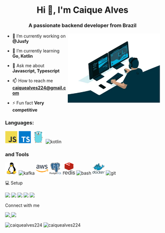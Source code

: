 <h1 align="center">Hi 👋, I'm Caique Alves</h1>
<h3 align="center">A passionate backend developer from Brazil</h3>
<img src="./qgQUggAC3Pfv687qPC.webp" align="right" width="300" />

- 🔭 I’m currently working on **@Jusfy**

- 🌱 I’m currently learning **Go, Kotlin**

- 💬 Ask me about **Javascript, Typescript**

- 📫 How to reach me **caiquealves224@gmail.com**

- ⚡ Fun fact **Very competitive**

<h3 align="left">Languages:</h3>
<p align="left"> 
<!--   javascript -->
<img src="https://raw.githubusercontent.com/devicons/devicon/master/icons/javascript/javascript-original.svg" alt="javascript" width="40" height="40"/>
<!--   typescript -->
<img src="https://raw.githubusercontent.com/devicons/devicon/master/icons/typescript/typescript-original.svg" alt="typescript" width="40" height="40"/>
<!--   golang -->
<img src="https://raw.githubusercontent.com/devicons/devicon/master/icons/go/go-original.svg" alt="go" width="40" height="40"/>
<!--   kotil -->
<img src="https://www.vectorlogo.zone/logos/kotlinlang/kotlinlang-icon.svg" alt="kotlin" width="40" height="40"/>

</p>

 <h3>and Tools</h3>
<p>
  <!--   linux -->
<img src="https://raw.githubusercontent.com/devicons/devicon/master/icons/linux/linux-original.svg" alt="linux" width="40" height="40"/>
  <!--   kafka -->
<img src="https://www.vectorlogo.zone/logos/apache_kafka/apache_kafka-icon.svg" alt="kafka" width="40" height="40"/>
  <!-- aws -->
<img src="https://raw.githubusercontent.com/devicons/devicon/master/icons/amazonwebservices/amazonwebservices-original-wordmark.svg" alt="aws" width="40" height="40"/>
  <!--   postgress -->
<img src="https://raw.githubusercontent.com/devicons/devicon/master/icons/postgresql/postgresql-original-wordmark.svg" alt="postgresql" width="40" height="40"/>
<!--   redis -->
<img src="https://raw.githubusercontent.com/devicons/devicon/master/icons/redis/redis-original-wordmark.svg" alt="redis" width="40" height="40"/>
<!--   bash -->
<img src="https://www.vectorlogo.zone/logos/gnu_bash/gnu_bash-icon.svg" alt="bash" width="40" height="40"/>
  <!-- docker -->
<img src="https://raw.githubusercontent.com/devicons/devicon/master/icons/docker/docker-original-wordmark.svg" alt="docker" width="40" height="40"/> 
  <!-- git -->
<img src="https://www.vectorlogo.zone/logos/git-scm/git-scm-icon.svg" alt="git" width="40" height="40"/>
</p>

<p> 
 💻 Setup<br/><br/>
 <img src="https://img.shields.io/badge/asus%20laptop-000000?style=for-the-badge&logo=asus&logoColor=white" /> 
 <img src="https://img.shields.io/badge/Intel%20Core_i7_10th-0071C5?style=for-the-badge&logo=intel&logoColor=white" />
 <img src="https://img.shields.io/badge/RAM-16GB-%230071C5.svg?&style=for-the-badge&logoColor=white" />
 <img src="https://img.shields.io/badge/Ubuntu-E95420?style=for-the-badge&logo=ubuntu&logoColor=white" />
 <img src="https://img.shields.io/badge/Windows-0078D6?style=for-the-badge&logo=windows&logoColor=white" />
</p>

<p> Connect with me </p>
<p>
 <a href="https://linkedin.com/in/caique-santos/">
  <img src="https://img.shields.io/badge/LinkedIn-0077B5?style=for-the-badge&logo=linkedin&logoColor=white" target="_blank"/>
 </a> 
 <a href="https://www.instagram.com/caiq_alvez/">
  <img src="https://img.shields.io/badge/Instagram-E4405F?style=for-the-badge&logo=instagram&logoColor=white"/>
 </a>
</p>

<p>
 <img src="https://github-readme-streak-stats.herokuapp.com/?user=caiquealves224&theme=react" alt="caiquealves224" />
 <img src="https://github-readme-stats.vercel.app/api/top-langs?username=caiquealves224&show_icons=true&locale=en&layout=compact&theme=react" alt="caiquealves224" />
</p>
